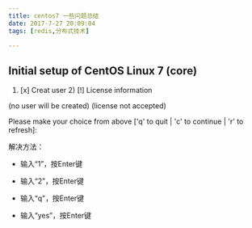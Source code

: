 ```yaml
---
title: centos7 一些问题总结
date: 2017-7-27 20:09:04
tags: [redis,分布式技术]

---
```


## Initial setup of CentOS Linux 7 (core) 

1) [x] Creat user 2) [!] License information

(no user will be created) (license not accepted)

Please make your choice from above ['q' to quit | 'c' to continue | 'r' to refresh]:

解决方法：

- 输入“1”，按Enter键

- 输入“2”，按Enter键

- 输入“q"，按Enter键

- 输入“yes”，按Enter键